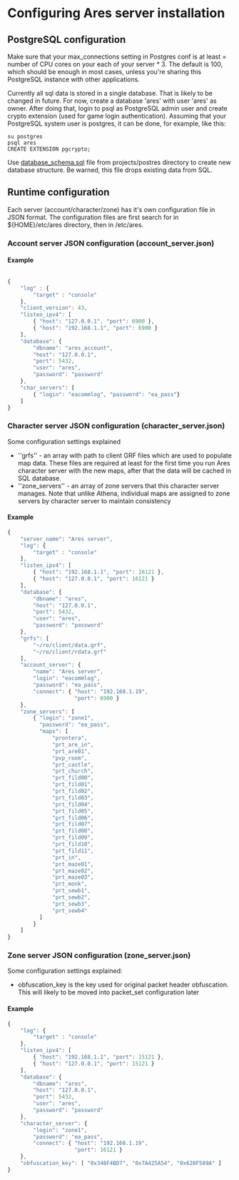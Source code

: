 # Configuring Ares server installation

## PostgreSQL configuration

Make sure that your max_connections setting in Postgres conf is at least = number of CPU cores on your each of your server * 3.
The default is 100, which should be enough in most cases, unless you're sharing this PostgreSQL instance with
other applications.

Currently all sql data is stored in a single database. That is likely to be changed in future.
For now, create a database 'ares' with user 'ares' as owner.
After doing that, login to psql as PostgreSQL admin user and create crypto extension (used for
game login authentication). Assuming that your PostgreSQL system user is postgres, it can be
done, for example, like this:

```
su postgres
psql ares
CREATE EXTENSION pgcrypto;
```

Use [database_schema.sql](../projects/postgres/database_schema.sql) file from projects/postres directory to create new database structure.
Be warned, this file drops existing data from SQL.

## Runtime configuration

Each server (account/character/zone) has it's own configuration file in JSON format.
The configuration files are first search for in ${HOME}/etc/ares directory, then in /etc/ares.

### Account server JSON configuration (account_server.json)

#### Example


```js

{
    "log" : {
        "target" : "console"
    },
    "client_version": 43,
    "listen_ipv4": [
        { "host": "127.0.0.1", "port": 6900 },
        { "host": "192.168.1.1", "port": 6900 }
    ],
    "database": {
        "dbname": "ares_account",
        "host": "127.0.0.1",
        "port": 5432,
        "user": "ares",
        "password": "password"
    },
    "char_servers": [
        { "login": "eacommlog", "password": "ea_pass"}
    ]
}
```

### Character server JSON configuration (character_server.json)

Some configuration settings explained

- ''grfs'' - an array with path to client GRF files which are used to populate map data.
   These files are required at least for the first time you run Ares character server with
   the new maps, after that the data will be cached in SQL database.
 - ''zone_servers'' - an array of zone servers that this character server manages. Note
   that unlike Athena, individual maps are assigned to zone servers by character server
   to maintain consistency

#### Example

```js
{
    "server_name": "Ares server",
    "log": {
        "target" : "console"
    },
    "listen_ipv4": [
        { "host": "192.168.1.1", "port": 16121 },
        { "host": "127.0.0.1", "port": 16121 }
    ],
    "database": {
        "dbname": "ares",
        "host": "127.0.0.1",
        "port": 5432,
        "user": "ares",
        "password": "password"
    },
    "grfs": [
        "~/ro/client/data.grf",
        "~/ro/client/rdata.grf"
    ],
    "account_server": {
        "name": "Ares server", 
        "login": "eacommlog",
        "password": "ea_pass",
        "connect": { "host": "192.168.1.19",
                     "port": 6900 }
    },
    "zone_servers": [
        { "login": "zone1",
          "password": "ea_pass",
          "maps": [
              "prontera",
              "prt_are_in",
              "prt_are01",
              "pvp_room",
              "prt_castle",
              "prt_church",
              "prt_fild00",
              "prt_fild01",
              "prt_fild02",
              "prt_fild03",
              "prt_fild04",
              "prt_fild05",
              "prt_fild06",
              "prt_fild07",
              "prt_fild08",
              "prt_fild09",
              "prt_fild10",
              "prt_fild11",
              "prt_in",
              "prt_maze01",
              "prt_maze02",
              "prt_maze03",
              "prt_monk",
              "prt_sewb1",
              "prt_sewb2",
              "prt_sewb3",
              "prt_sewb4"
          ]
        }
    ]
}
```

### Zone server JSON configuration (zone_server.json)

Some configuration settings explained:
 - obfuscation_key is the key used for original packet header obfuscation. This
will likely to be moved into packet_set configuration later
 
#### Example

```js
{
    "log": {
        "target" : "console"
    },
    "listen_ipv4": [
        { "host": "192.168.1.1", "port": 15121 },
        { "host": "127.0.0.1", "port": 15121 }
    ],
    "database": {
        "dbname": "ares",
        "host": "127.0.0.1",
        "port": 5432,
        "user": "ares",
        "password": "password"
    },
    "character_server": {
        "login": "zone1",
        "password": "ea_pass",
        "connect": { "host": "192.168.1.19",
                     "port": 16121 }
    },
    "obfuscation_key": [ "0x348F4BD7", "0x7A425A54", "0x628F589A" ]
}
```
